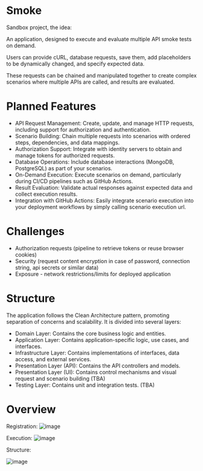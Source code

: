 # Smoke
Sandbox project, the idea:

An application, designed to execute and evaluate multiple API smoke tests on demand. 

Users can provide cURL, database requests, save them, add placeholders to be dynamically changed, and specify expected data. 

These requests can be chained and manipulated together to create complex scenarios where multiple APIs are called, and results are evaluated.

# Planned Features
- API Request Management: Create, update, and manage HTTP requests, including support for authorization and authentication.
- Scenario Building: Chain multiple requests into scenarios with ordered steps, dependencies, and data mappings.
- Authorization Support: Integrate with identity servers to obtain and manage tokens for authorized requests.
- Database Operations: Include database interactions (MongoDB, PostgreSQL) as part of your scenarios.
- On-Demand Execution: Execute scenarios on demand, particularly during CI/CD pipelines such as GitHub Actions.
- Result Evaluation: Validate actual responses against expected data and collect execution results.
- Integration with GitHub Actions: Easily integrate scenario execution into your deployment workflows by simply calling scenario execution url.

# Challenges
- Authorization requests (pipeline to retrieve tokens or reuse browser cookies)
- Security (request content encryption in case of password, connection string, api secrets or similar data)
- Exposure - network restrictions/limits for deployed application

# Structure
The application follows the Clean Architecture pattern, promoting separation of concerns and scalability. It is divided into several layers:
- Domain Layer: Contains the core business logic and entities.
- Application Layer: Contains application-specific logic, use cases, and interfaces.
- Infrastructure Layer: Contains implementations of interfaces, data access, and external services.
- Presentation Layer (API): Contains the API controllers and models.
- Presentation Layer (UI): Contains control mechanisms and visual request and scenario building (TBA)
- Testing Layer: Contains unit and integration tests. (TBA)

# Overview
Registration:
![image](https://github.com/user-attachments/assets/06cf6fca-4a61-4975-a034-a37a8cd7d648)

Execution:
![image](https://github.com/user-attachments/assets/906341d3-58b8-4009-b935-4d255a615ef2)

Structure:

![image](https://github.com/user-attachments/assets/8eb92d0f-65ce-4206-8ed6-b9ac1e75f8c9)
